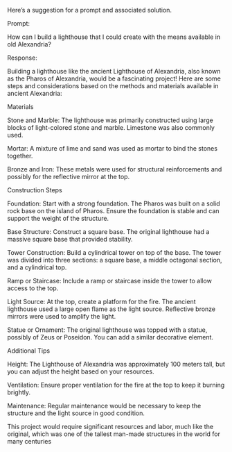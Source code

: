 Here’s a suggestion for a prompt and associated solution.  

Prompt:  
 
How can I build a lighthouse that I could create with the means available in old Alexandria? 

Response:  

Building a lighthouse like the ancient Lighthouse of Alexandria, also known as the Pharos of Alexandria, would be a fascinating project! Here are some steps and considerations based on the methods and materials available in ancient Alexandria: 

Materials 

Stone and Marble: The lighthouse was primarily constructed using large blocks of light-colored stone and marble. Limestone was also commonly used. 

Mortar: A mixture of lime and sand was used as mortar to bind the stones together. 

Bronze and Iron: These metals were used for structural reinforcements and possibly for the reflective mirror at the top. 

Construction Steps 

Foundation: Start with a strong foundation. The Pharos was built on a solid rock base on the island of Pharos. Ensure the foundation is stable and can support the weight of the structure. 

Base Structure: Construct a square base. The original lighthouse had a massive square base that provided stability. 

Tower Construction: Build a cylindrical tower on top of the base. The tower was divided into three sections: a square base, a middle octagonal section, and a cylindrical top. 

Ramp or Staircase: Include a ramp or staircase inside the tower to allow access to the top. 

Light Source: At the top, create a platform for the fire. The ancient lighthouse used a large open flame as the light source. Reflective bronze mirrors were used to amplify the light. 

Statue or Ornament: The original lighthouse was topped with a statue, possibly of Zeus or Poseidon. You can add a similar decorative element. 

Additional Tips 

Height: The Lighthouse of Alexandria was approximately 100 meters tall, but you can adjust the height based on your resources. 

Ventilation: Ensure proper ventilation for the fire at the top to keep it burning brightly. 

Maintenance: Regular maintenance would be necessary to keep the structure and the light source in good condition. 

This project would require significant resources and labor, much like the original, which was one of the tallest man-made structures in the world for many centuries 

 

 
